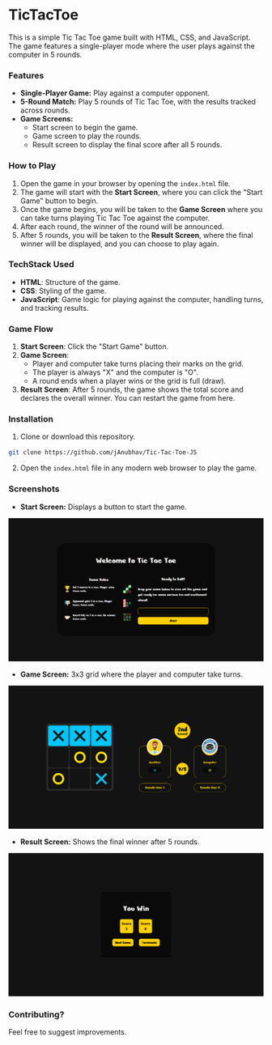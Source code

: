 # TicTacToe

This is a simple Tic Tac Toe game built with HTML, CSS, and JavaScript. The game features a single-player mode where the user plays against the computer in 5 rounds.

### Features

- **Single-Player Game:** Play against a computer opponent.
- **5-Round Match:** Play 5 rounds of Tic Tac Toe, with the results tracked across rounds.
- **Game Screens:**
  - Start screen to begin the game.
  - Game screen to play the rounds.
  - Result screen to display the final score after all 5 rounds.

### How to Play

1. Open the game in your browser by opening the `index.html` file.
2. The game will start with the **Start Screen**, where you can click the "Start Game" button to begin.
3. Once the game begins, you will be taken to the **Game Screen** where you can take turns playing Tic Tac Toe against the computer.
4. After each round, the winner of the round will be announced.
5. After 5 rounds, you will be taken to the **Result Screen**, where the final winner will be displayed, and you can choose to play again.

### TechStack Used

- **HTML**: Structure of the game.
- **CSS**: Styling of the game.
- **JavaScript**: Game logic for playing against the computer, handling turns, and tracking results.

### Game Flow

1. **Start Screen**: Click the "Start Game" button.
2. **Game Screen**:
   - Player and computer take turns placing their marks on the grid.
   - The player is always "X" and the computer is "O".
   - A round ends when a player wins or the grid is full (draw).
3. **Result Screen**: After 5 rounds, the game shows the total score and declares the overall winner. You can restart the game from here.

### Installation

1. Clone or download this repository.
```bash
git clone https://github.com/jAnubhav/Tic-Tac-Toe-JS
```
2. Open the `index.html` file in any modern web browser to play the game.

### Screenshots

- **Start Screen:** Displays a button to start the game.

![Start Screen](./img/sample/start%20screen.png)

- **Game Screen:** 3x3 grid where the player and computer take turns.

![Game Screen](./img/sample/game%20screen.png)

- **Result Screen:** Shows the final winner after 5 rounds.

![Result Screen](./img/sample/result%20screen.png)


### Contributing?

Feel free to suggest improvements.
